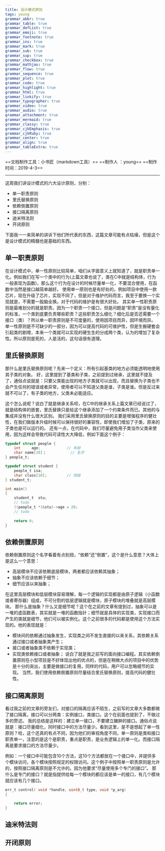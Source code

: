 ```yaml
---
title: 设计模式原则
tags: young
grammar_abbr: true
grammar_table: true
grammar_defList: true
grammar_emoji: true
grammar_footnote: true
grammar_ins: true
grammar_mark: true
grammar_sub: true
grammar_sup: true
grammar_checkbox: true
grammar_mathjax: true
grammar_flow: true
grammar_sequence: true
grammar_plot: true
grammar_code: true
grammar_highlight: true
grammar_html: true
grammar_linkify: true
grammar_typographer: true
grammar_video: true
grammar_audio: true
grammar_attachment: true
grammar_mermaid: true
grammar_classy: true
grammar_cjkEmphasis: true
grammar_cjkRuby: true
grammar_center: true
grammar_align: true
grammar_tableExtra: true
---
```

==文档制作工具：小书匠（markdown工具）==
==制作人     ：young==
==制作时间：2019-4-3==


----------

这周我们讲设计模式的六大设计原则，分别：

* 单一职责原则
* 里氏替换原则
* 依赖倒置原则
* 接口隔离原则
* 迪米特法则
* 开闭原则

下面我一一来简单的讲诉下他们所代表的东西，这篇文章可能有点枯燥，但是这个是设计模式的精髓也是基础的东西。

## 单一职责原则

在设计模式中，单一性原则比较简单，咱们从字面意义上就知道了，就是职责单一化。例如我们在写一个类中的行为(上篇文章也说了，类在C中就是结构体，行为一般表现为函数)，那么这个行为在设计的时候尽量单一化，不要混合使用，在函数中当然是接口越简单越好。
使用单一原则也是有好处的，例如项目中使用一款芯片，现在升级了芯片，实现不同了，但是对于维护代码而言，我至于要换一个实现就是，不需要一股脑全换。对于代码的维护是有很大好处。
其实单一性职责原则是最难划分的就是职责。因为一个职责一个接口，但是问题是“职责”是没有量化的标准，一个类到底要负责哪些职责？这些职责怎么细化？细化后是否还需要一个接口（类）？所以单一职责原则是不可度量的，使用因项目而异，因环境而异。
单一性原则是不可缺少的一部分，因为可以提高代码的可维护性，但是生搬硬套会引起类的剧增，本来一个类就可以实现的硬生生的分成两个类，认为的增加了复杂性。所以原则是死的，人是活的，这句话很有道理。

## 里氏替换原则

那什么是里氏替换原则呢？先来一个定义：所有引起基类的地方必须能透明地使用其子类的对象。
好，这里提到了基类和子类，之前提到过继承，这里就不提及了，通俗点说就是：只要父类能出现的地方子类就可以出现，而且替换为子类也不会产生任何的错误或者异常，使用者可以不知道父类是谁，子类是谁。但是反过来就不可以了，有子类的地方，父类未必能适应。

这个怎么说呢？说白了就是继承关系呗，在C中的继承关系上篇文章已经说过了，就是结构体的嵌套，里氏替换只是给这个继承添加了一个约束条件而已。其他的与集成并没有什么很大区别。
我们采用里氏替换原则的目的主要是增强程序的健壮性，在我们做版本升级时候可以保持很好的兼容性，即使我们增加了子类，原来的子类也是可以运行的。
还有一点，在代码中，我们尽量避免用子类当作父类来使用，因为这样会导致代码可读性大大降低，例如下面这个例子：

``` c
typedef struct people {
	int     age;			// 年龄
	char name[20]；			 // 名字 
} people_t;

typedef struct student {
    people_t isa;
    char class[10];			// 班级
} student_t;

int main()
{
    student_t  stu;
	// todo
	((people_t *)&stu)->age = 20;
	// todo
	
	return 0;
}
```
## 依赖倒置原则

依赖倒置原则这个名字看着有点别扭，“依赖”还“倒置”，这个是什么意思？大体上是这么一个意思：

* 高层模块不应该依赖底层模块，两者都应该依赖其抽象；
* 抽象不应该依赖于细节；
* 细节应该以来抽象；

在这里高层模块和低层模块容易理解，每一个逻辑的实现都是由原子逻辑（小函数或者寄存器）组成，不可分割的低层逻辑就是模块，原子模块的堆叠就是高层模块。
那什么是抽象？什么又是细节呢？这个在之前的文章有提到过，抽象可以是一堆的虚函数表，其实就是一堆的函数指针；细节就是具体的实现类，实现接口而产生的类就是细节，他们可以被实例化。这个之前很多的代码都是使用这个方法实现的。他的表现就是：

 * 模块间的依赖通过抽象发生，实现类之间不发生直接的以来关系，其依赖关系通过接口或者抽象类产生；
 * 接口或者抽象类不依赖于实现类；
 * 实现类依赖接口或者抽象；
说白了就是我之前写的面向接口编程。其实依赖倒置原则在小型项目是不好体现出他的优点的，但是在稍微大点的项目中的优势是十分的突出，主要是做接口的复用，同样的代码，用户可以忽略细节的实现。
当然，我们使用依赖倒置原则尽量结合里氏替换原则，提高代码的健壮性。

## 接口隔离原则

看过我之前的文章的旁友们，对接口的隔离应该不陌生，之前写的文章大多数都做了接口隔离，接口可以分两类：实例接口，类接口。这个在前面也提到了，不做过多的赘述。
我的总结是这样的：建立单一接口，不要建立臃肿的接口。通俗点说就是：接口尽量细化，同时接口中的方法尽量少。看到这里，是不是想起了单一性原则？哈，这个还真的有点不同，因为他们的审视角度不同，单一原则是类和接口职责单一，注意的是这个是职责，重点是职责，是业务逻辑上的单一化。而接口隔离是要求接口的方法尽量少。

例如：一个接口中可能包含10个方法，这10个方法都放在一个接口中，并提供多个模块访问，各个模块按照规定的权限访问。这个例子中按照单一职责原则是允许的，按照接口隔离原则是不允许的。因为他要求“尽量使用多个专门的接口”。
那什么是专门的接口？就是指提供给每一个模块的都应该是单一的接口，有几个模块就应该有几个接口。

``` c
err_t control( void *handle, uint8_t type, void *p_arg)
{

	return error;
}
```

## 迪米特法则

## 开闭原则

